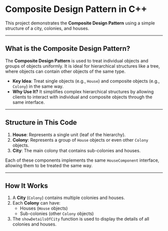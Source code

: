 # Composite Design Pattern in C++

This project demonstrates the **Composite Design Pattern** using a simple structure of a city, colonies, and houses.

---

## What is the Composite Design Pattern?

The **Composite Design Pattern** is used to treat individual objects and groups of objects uniformly. It is ideal for hierarchical structures like a tree, where objects can contain other objects of the same type.

- **Key Idea**: Treat single objects (e.g., `House`) and composite objects (e.g., `Colony`) in the same way.
- **Why Use It?** It simplifies complex hierarchical structures by allowing clients to interact with individual and composite objects through the same interface.

---

## Structure in This Code

1. **House**: Represents a single unit (leaf of the hierarchy).
2. **Colony**: Represents a group of `House` objects or even other `Colony` objects.
3. **City**: The main colony that contains sub-colonies and houses.

Each of these components implements the same `HouseComponent` interface, allowing them to be treated the same way.

---

## How It Works

1. A **City** (`Colony`) contains multiple colonies and houses.
2. Each **Colony** can have:
   - Houses (`House` objects)
   - Sub-colonies (other `Colony` objects)
3. The `showDetailsOfCity` function is used to display the details of all colonies and houses.
